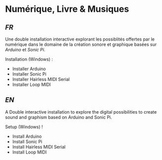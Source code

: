 # Numérique, Livre & Musiques
## *FR*
Une double installation interactive explorant les possiblités offertes par le numérique dans le domaine de la création sonore et graphique basées sur *Arduino* et *Sonic Pi*. 

Installation (Windows) :
* Installer Arduino
* Installer Sonic Pi
* Installer Hairless MIDI Serial
* Installer Loop MIDI

## *EN*
A Double interactive installation to explore the digital possibilities to create sound and graphism based on Arduino and Sonic Pi.

Setup (Windows) !
* Install Arduino
* Install Sonic Pi
* Install Hairless MIDI Serial
* Install Loop MIDI
